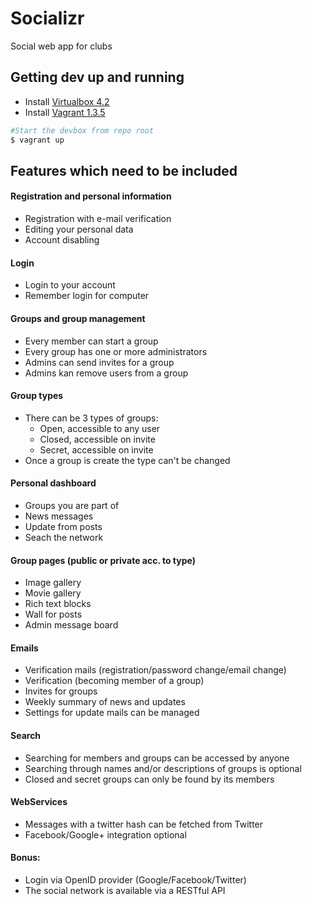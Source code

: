 Socializr
=========

Social web app for clubs

Getting dev up and running
--------------------------

* Install [Virtualbox 4.2](https://www.virtualbox.org/wiki/Download_Old_Builds_4_2)
* Install [Vagrant 1.3.5](http://downloads.vagrantup.com/tags/v1.3.5)

```bash
#Start the devbox from repo root
$ vagrant up
```

Features which need to be included
----------------------------------

#### Registration and personal information ####
* Registration with e-mail verification
* Editing your personal data
* Account disabling

#### Login ####
* Login to your account
* Remember login for computer

#### Groups and group management ####
* Every member can start a group
* Every group has one or more administrators
* Admins can send invites for a group
* Admins kan remove users from a group

#### Group types ####
* There can be 3 types of groups:
    * Open, accessible to any user
    * Closed, accessible on invite
    * Secret, accessible on invite
* Once a group is create the type can't be changed

#### Personal dashboard ####
* Groups you are part of
* News messages
* Update from posts
* Seach the network

#### Group pages (public or private acc. to type) ####
* Image gallery
* Movie gallery
* Rich text blocks
* Wall for posts
* Admin message board

#### Emails ####
* Verification mails (registration/password change/email change)
* Verification (becoming member of a group)
* Invites for groups
* Weekly summary of news and updates
* Settings for update mails can be managed

#### Search ####
* Searching for members and groups can be accessed by anyone
* Searching through names and/or descriptions of groups is optional
* Closed and secret groups can only be found by its members

#### WebServices ####
* Messages with a twitter hash can be fetched from Twitter
* Facebook/Google+ integration optional

#### Bonus: ####
* Login via OpenID provider (Google/Facebook/Twitter)
* The social network is available via a RESTful API

